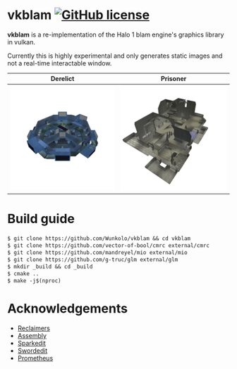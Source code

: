 # vkblam [![GitHub license](https://img.shields.io/badge/license-MIT-blue.svg)](https://raw.githubusercontent.com/Wunkolo/vkblam/main/LICENSE)

**vkblam** is a re-implementation of the Halo 1 blam engine's graphics library in vulkan.

Currently this is highly experimental and only generates static images and not a real-time interactable window.

Derelict|Prisoner
-|-
![](media/carousel.png) | ![](media/prisoner.png)

# Build guide
```
$ git clone https://github.com/Wunkolo/vkblam && cd vkblam
$ git clone https://github.com/vector-of-bool/cmrc external/cmrc
$ git clone https://github.com/mandreyel/mio external/mio
$ git clone https://github.com/g-truc/glm external/glm
$ mkdir _build && cd _build
$ cmake ..
$ make -j$(nproc) 
```

# Acknowledgements
* [Reclaimers](https://c20.reclaimers.net/)
* [Assembly](https://github.com/XboxChaos/Assembly)
* [Sparkedit](https://github.com/HaloMods/SparkEdit)
* [Swordedit](https://github.com/ChadSki/Swordedit)
* [Prometheus](https://github.com/HaloMods/Prometheus)
